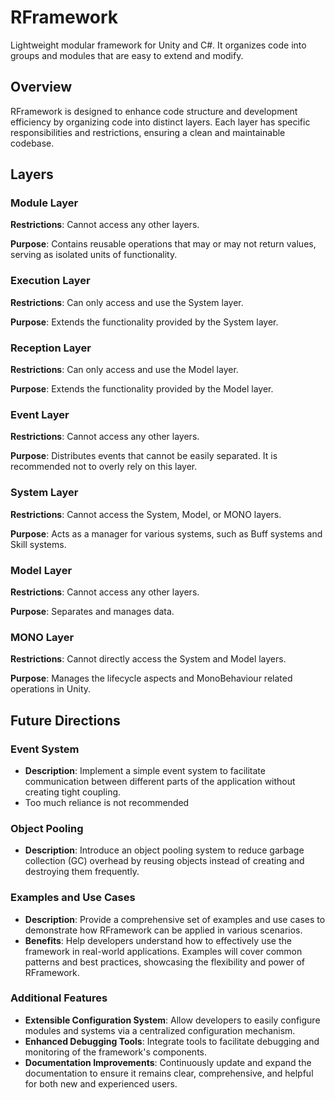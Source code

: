 # RFramework
 Lightweight modular framework for Unity and C#. It organizes code into groups and modules that are easy to extend and modify.

## Overview

RFramework is designed to enhance code structure and development efficiency by organizing code into distinct layers. Each layer has specific responsibilities and restrictions, ensuring a clean and maintainable codebase.

## Layers

### Module Layer

**Restrictions**: Cannot access any other layers.

**Purpose**: Contains reusable operations that may or may not return values, serving as isolated units of functionality.

### Execution Layer

**Restrictions**: Can only access and use the System layer.

**Purpose**: Extends the functionality provided by the System layer.

### Reception Layer

**Restrictions**: Can only access and use the Model layer.

**Purpose**: Extends the functionality provided by the Model layer.

### Event Layer

**Restrictions**: Cannot access any other layers.

**Purpose**: Distributes events that cannot be easily separated. It is recommended not to overly rely on this layer.

### System Layer

**Restrictions**: Cannot access the System, Model, or MONO layers.

**Purpose**: Acts as a manager for various systems, such as Buff systems and Skill systems.

### Model Layer

**Restrictions**: Cannot access any other layers.

**Purpose**: Separates and manages data.

### MONO Layer

**Restrictions**: Cannot directly access the System and Model layers.

**Purpose**: Manages the lifecycle aspects and MonoBehaviour related operations in Unity.



## Future Directions

### Event System

- **Description**: Implement a simple event system to facilitate communication between different parts of the application without creating tight coupling.
- Too much reliance is not recommended

### Object Pooling

- **Description**: Introduce an object pooling system to reduce garbage collection (GC) overhead by reusing objects instead of creating and destroying them frequently.

### Examples and Use Cases

- **Description**: Provide a comprehensive set of examples and use cases to demonstrate how RFramework can be applied in various scenarios.
- **Benefits**: Help developers understand how to effectively use the framework in real-world applications. Examples will cover common patterns and best practices, showcasing the flexibility and power of RFramework.

### Additional Features

- **Extensible Configuration System**: Allow developers to easily configure modules and systems via a centralized configuration mechanism.
- **Enhanced Debugging Tools**: Integrate tools to facilitate debugging and monitoring of the framework's components.
- **Documentation Improvements**: Continuously update and expand the documentation to ensure it remains clear, comprehensive, and helpful for both new and experienced users.
